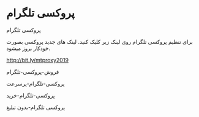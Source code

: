 # پروکسی تلگرام
پروکسی تلگرام

برای تنظیم پروکسی تلگرام روی لینک زیر کلیک کنید. لینک های جدید پروکسی بصورت خودکار بروز میشود.

http://bit.ly/mtproxy2019


فروش-پروکسی-تلگرام

پروکسی-تلگرام-پرسرعت

پروکسی-تلگرام-خرید

پروکسی تلگرام-بدون تبلیغ
